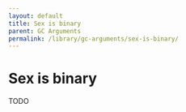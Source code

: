 ```yaml
---
layout: default
title: Sex is binary
parent: GC Arguments
permalink: /library/gc-arguments/sex-is-binary/
---
```


# Sex is binary

TODO
